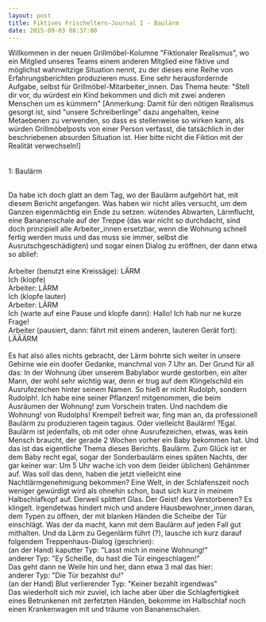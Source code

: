 ```yaml
---
layout: post
title: Fiktives Frischeltern-Journal I - Baulärm
date: 2015-09-03 08:37:00
---
```



Willkommen in der neuen Grillmöbel-Kolumne "Fiktionaler Realismus", wo ein Mitglied unseres Teams einem anderen Mitglied eine fiktive und möglichst wahnwitzige Situation nennt, zu der dieses eine Reihe von Erfahrungsberichten produzieren muss. Eine sehr herausfordernde Aufgabe, selbst für Grillmöbel-Mitarbeiter\_innen. Das Thema heute: "Stell dir vor, du würdest ein Kind bekommen und dich mit zwei anderen Menschen um es kümmern" [Anmerkung: Damit für den nötigen Realismus gesorgt ist, sind "unsere Schreiberlinge" dazu angehalten, keine Metaebenen zu verwenden, so dass es stellenweise so wirken kann, als würden Grillmöbelposts von einer Person verfasst, die tatsächlich in der beschriebenen absurden Situation ist. Hier bitte nicht die Fiktion mit der Realität verwechseln!]  <br><br>
<br>
1: Baulärm<br><br>

Da habe ich doch glatt an dem Tag, wo der Baulärm aufgehört hat, mit diesem Bericht angefangen. Was haben wir nicht alles versucht, um dem Ganzen eigenmächtig ein Ende zu setzen: wütendes Abwarten, Lärmflucht, eine Bananenschale auf der Treppe (das war nicht so durchdacht, sind doch prinzipiell alle Arbeiter\_innen ersetzbar, wenn die Wohnung schnell fertig werden muss und das muss sie immer, selbst die Ausrutschgeschädigten) und sogar einen Dialog zu eröffnen, der dann etwa so ablief:<br><br>
Arbeiter (benutzt eine Kreissäge): LÄRM<br>
Ich (klopfe)<br>
Arbeiter: LÄRM <br>
Ich (klopfe lauter)<br>
Arbeiter: LÄRM<br>
Ich (warte auf eine Pause und klopfe dann): Hallo! Ich hab nur ne kurze Frage!<br>
Arbeiter (pausiert, dann: fährt mit einem anderen, lauteren Gerät fort): LÄÄÄRM<br><br>
Es hat also alles nichts gebracht, der Lärm bohrte sich weiter in unsere Gehirne wie ein doofer Gedanke, manchmal von 7 Uhr an. Der Grund für all das: In der Wohnung über unserem Babylabor wurde gestorben, ein alter Mann, der wohl sehr wichtig war, denn er trug auf dem Klingelschild ein Ausrufezeichen hinter seinem Namen. So hieß er nicht Rudolph, sondern Rudolph!. Ich habe eine seiner Pflanzen! mitgenommen, die beim Ausräumen der Wohnung! zum Vorschein traten. Und nachdem die Wohnung! von Rudolphs! Krempel! befreit war, fing man an, da professionell Baulärm zu produzieren tagein tagaus. Oder vielleicht Baulärm! ?Egal. Baulärm ist jedenfalls, ob mit oder ohne Ausrufezeichen, etwas, was kein Mensch braucht, der gerade 2 Wochen vorher ein Baby bekommen hat. Und das ist das eigentliche Thema dieses Berichts. Baulärm. Zum Glück ist er dem Baby recht egal, sogar der Sonderbaulärm eines späten Nachts, der gar keiner war: Um 5 Uhr wache ich von dem (leider üblichen) Gehämmer auf. Was soll das denn, haben die jetzt vielleicht eine Nachtlärmgenehmigung bekommen? Eine Welt, in der Schlafenszeit noch weniger gewürdigt wird als ohnehin schon, baut sich kurz in meinem Halbschlafkopf auf. Derweil splittert Glas. Der Geist! des Verstorbenen? Es klingelt. Irgendetwas hindert mich und andere Hausbewohner\_innen daran, dem Typen zu öffnen, der mit blanken Händen die Scheibe der Tür einschlägt. Was der da macht, kann mit dem Baulärm auf jeden Fall gut mithalten. Und da Lärm zu Gegenlärm führt (?), lausche ich kurz darauf folgendem Treppenhaus-Dialog (geschrien):<br>
(an der Hand) kaputter Typ: "Lasst mich in meine Wohnung!"<br>
anderer Typ: "Ey Scheiße, du hast die  Tür eingeschlagen!"<br>
Das geht dann ne Weile hin und her, dann etwa 3 mal das hier:<br>
anderer Typ: "Die Tür bezahlst du!"<br>
(an der Hand) Blut verlierender Typ: "Keiner bezahlt irgendwas"<br>
Das wiederholt sich mir zuviel, ich lache aber über die Schlagfertigkeit eines Betrunkenen mit zerfetzten Händen, bekomme im Halbschlaf noch einen Krankenwagen mit und träume von Bananenschalen.
